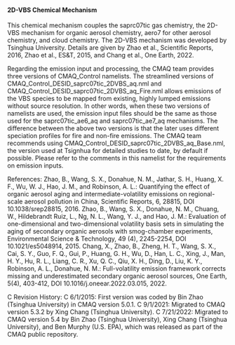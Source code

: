#### 2D-VBS Chemical Mechanism

This chemical mechanism couples the saprc07tic gas chemistry, the 2D-VBS mechanism for organic aerosol chemistry, aero7 for other aerosol chemistry, and cloud chemistry. The 2D-VBS mechanism was developed by Tsinghua University. Details are given by Zhao et al., Scientific Reports, 2016, Zhao et al., ES&T, 2015, and Chang et al., One Earth, 2022.

Regarding the emission input and processing, the CMAQ team provides three versions of CMAQ_Control namelists. The streamlined versions of CMAQ_Control_DESID_saprc07tic_2DVBS_aq.nml and CMAQ_Control_DESID_saprc07tic_2DVBS_aq_Fire.nml allows emissions of the VBS species to be mapped from existing, highly lumped emissions without source resolution. In other words, when these two versions of namelists are used, the emission input files should be the same as those used for the saprc07tic_ae6_aq and saprc07tic_ae7_aq mechanisms. The difference between the above two versions is that the later uses different speciation profiles for fire and non-fire emissions. The CMAQ team recommends using CMAQ_Control_DESID_saprc07tic_2DVBS_aq_Base.nml, the version used at Tsignhua for detailed studies to date, by default if possible. Please refer to the comments in this namelist for the requirements on emission inputs.

References:
Zhao, B., Wang, S. X., Donahue, N. M., Jathar, S. H., Huang, X. F., Wu, W. J., Hao, J. M., and Robinson, A. L.: Quantifying the effect of organic aerosol aging and intermediate-volatility emissions on regional-scale aerosol pollution in China, Scientific Reports, 6, 28815, DOI 10.1038/srep28815, 2016.
Zhao, B., Wang, S. X., Donahue, N. M., Chuang, W., Hildebrandt Ruiz, L., Ng, N. L., Wang, Y. J., and Hao, J. M.: Evaluation of one-dimensional and two-dimensional volatility basis sets in simulating the aging of secondary organic aerosols with smog-chamber experiments, Environmental Science & Technology, 49 (4), 2245-2254, DOI 10.1021/es5048914, 2015.
Chang, X., Zhao, B., Zheng, H. T., Wang, S. X., Cai, S. Y., Guo, F. Q., Gui, P., Huang, G. H., Wu, D., Han, L. C., Xing, J., Man, H. Y., Hu, R. L., Liang, C. R., Xu, Q. C., Qiu, X. H., Ding, D., Liu, K. Y., Robinson, A. L., Donahue, N. M.: Full-volatility emission framework corrects missing and underestimated secondary organic aerosol sources, One Earth, 5(4), 403-412, DOI 10.1016/j.oneear.2022.03.015, 2022.

C  Revision History:
C     6/1/2015: First version was coded by Bin Zhao (Tsinghua University) in CMAQ version 5.0.1.
C     9/1/2021: Migrated to CMAQ version 5.3.2 by Xing Chang (Tsinghua University).
C     7/21/2022: Migrated to CMAQ version 5.4 by Bin Zhao (Tsinghua University), Xing Chang (Tsinghua University), and Ben Murphy (U.S. EPA), which was released as part of the CMAQ public repository.


